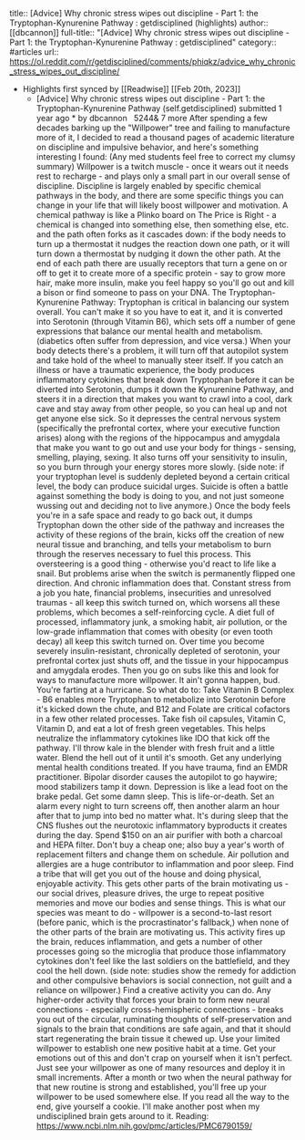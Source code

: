 title:: [Advice] Why chronic stress wipes out discipline - Part 1: the Tryptophan-Kynurenine Pathway : getdisciplined (highlights)
author:: [[dbcannon]]
full-title:: "[Advice] Why chronic stress wipes out discipline - Part 1: the Tryptophan-Kynurenine Pathway : getdisciplined"
category:: #articles
url:: https://ol.reddit.com/r/getdisciplined/comments/phiqkz/advice_why_chronic_stress_wipes_out_discipline/

- Highlights first synced by [[Readwise]] [[Feb 20th, 2023]]
	- [Advice] Why chronic stress wipes out discipline - Part 1: the Tryptophan-Kynurenine Pathway (self.getdisciplined)  submitted 1 year ago * by dbcannon   5244&amp; 7 more  After spending a few decades barking up the &quot;Willpower&quot; tree and failing to manufacture more of it, I decided to read a thousand pages of academic literature on discipline and impulsive behavior, and here's something interesting I found:  (Any med students feel free to correct my clumsy summary)  Willpower is a twitch muscle - once it wears out it needs rest to recharge - and plays only a small part in our overall sense of discipline. Discipline is largely enabled by specific chemical pathways in the body, and there are some specific things you can change in your life that will likely boost willpower and motivation.  A chemical pathway is like a Plinko board on The Price is Right - a chemical is changed into something else, then something else, etc. and the path often forks as it cascades down: if the body needs to turn up a thermostat it nudges the reaction down one path, or it will turn down a thermostat by nudging it down the other path. At the end of each path there are usually receptors that turn a gene on or off to get it to create more of a specific protein - say to grow more hair, make more insulin, make you feel happy so you'll go out and kill a bison or find someone to pass on your DNA.  The Tryptophan-Kynurenine Pathway:  Tryptophan is critical in balancing our system overall. You can't make it so you have to eat it, and it is converted into Serotonin (through Vitamin B6), which sets off a number of gene expressions that balance our mental health and metabolism. (diabetics often suffer from depression, and vice versa.)  When your body detects there's a problem, it will turn off that autopilot system and take hold of the wheel to manually steer itself. If you catch an illness or have a traumatic experience, the body produces inflammatory cytokines that break down Tryptophan before it can be diverted into Serotonin, dumps it down the Kynurenine Pathway, and steers it in a direction that makes you want to crawl into a cool, dark cave and stay away from other people, so you can heal up and not get anyone else sick. So it depresses the central nervous system (specifically the prefrontal cortex, where your executive function arises) along with the regions of the hippocampus and amygdala that make you want to go out and use your body for things - sensing, smelling, playing, sexing. It also turns off your sensitivity to insulin, so you burn through your energy stores more slowly.  (side note: if your tryptophan level is suddenly depleted beyond a certain critical level, the body can produce suicidal urges. Suicide is often a battle against something the body is doing to you, and not just someone wussing out and deciding not to live anymore.)  Once the body feels you're in a safe space and ready to go back out, it dumps Tryptophan down the other side of the pathway and increases the activity of these regions of the brain, kicks off the creation of new neural tissue and branching, and tells your metabolism to burn through the reserves necessary to fuel this process.  This oversteering is a good thing - otherwise you'd react to life like a snail. But problems arise when the switch is permanently flipped one direction. And chronic inflammation does that.  Constant stress from a job you hate, financial problems, insecurities and unresolved traumas - all keep this switch turned on, which worsens all these problems, which becomes a self-reinforcing cycle. A diet full of processed, inflammatory junk, a smoking habit, air pollution, or the low-grade inflammation that comes with obesity (or even tooth decay) all keep this switch turned on. Over time you become severely insulin-resistant, chronically depleted of serotonin, your prefrontal cortex just shuts off, and the tissue in your hippocampus and amygdala erodes.  Then you go on subs like this and look for ways to manufacture more willpower. It ain't gonna happen, bud. You're farting at a hurricane.  So what do to:  Take Vitamin B Complex - B6 enables more Tryptophan to metabolize into Serotonin before it's kicked down the chute, and B12 and Folate are critical cofactors in a few other related processes. Take fish oil capsules, Vitamin C, Vitamin D, and eat a lot of fresh green vegetables. This helps neutralize the inflammatory cytokines like IDO that kick off the pathway. I'll throw kale in the blender with fresh fruit and a little water. Blend the hell out of it until it's smooth. Get any underlying mental health conditions treated. If you have trauma, find an EMDR practitioner. Bipolar disorder causes the autopilot to go haywire; mood stabilizers tamp it down. Depression is like a lead foot on the brake pedal. Get some damn sleep. This is life-or-death. Set an alarm every night to turn screens off, then another alarm an hour after that to jump into bed no matter what. It's during sleep that the CNS flushes out the neurotoxic inflammatory byproducts it creates during the day. Spend $150 on an air purifier with both a charcoal and HEPA filter. Don't buy a cheap one; also buy a year's worth of replacement filters and change them on schedule. Air pollution and allergies are a huge contributor to inflammation and poor sleep. Find a tribe that will get you out of the house and doing physical, enjoyable activity. This gets other parts of the brain motivating us - our social drives, pleasure drives, the urge to repeat positive memories and move our bodies and sense things. This is what our species was meant to do - willpower is a second-to-last resort (before panic, which is the procrastinator's fallback,) when none of the other parts of the brain are motivating us. This activity fires up the brain, reduces inflammation, and gets a number of other processes going so the microglia that produce those inflammatory cytokines don't feel like the last soldiers on the battlefield, and they cool the hell down. (side note: studies show the remedy for addiction and other compulsive behaviors is social connection, not guilt and a reliance on willpower.) Find a creative activity you can do. Any higher-order activity that forces your brain to form new neural connections - especially cross-hemispheric connections - breaks you out of the circular, ruminating thoughts of self-preservation and signals to the brain that conditions are safe again, and that it should start regenerating the brain tissue it chewed up. Use your limited willpower to establish one new positive habit at a time. Get your emotions out of this and don't crap on yourself when it isn't perfect. Just see your willpower as one of many resources and deploy it in small increments. After a month or two when the neural pathway for that new routine is strong and established, you'll free up your willpower to be used somewhere else. If you read all the way to the end, give yourself a cookie. I'll make another post when my undisciplined brain gets around to it.  Reading: https://www.ncbi.nlm.nih.gov/pmc/articles/PMC6790159/